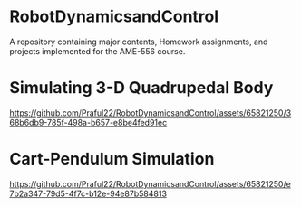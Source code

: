 # RobotDynamicsandControl
A repository containing major contents, Homework assignments, and projects implemented for the AME-556 course.

# Simulating 3-D Quadrupedal Body
https://github.com/Praful22/RobotDynamicsandControl/assets/65821250/368b6db9-785f-498a-b657-e8be4fed91ec

# Cart-Pendulum Simulation
https://github.com/Praful22/RobotDynamicsandControl/assets/65821250/e7b2a347-79d5-4f7c-b12e-94e87b584813




